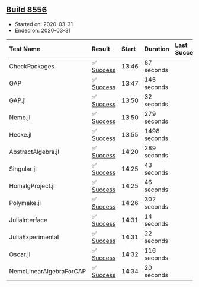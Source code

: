 ## [Build 8556](https://oscarci.mathematik.uni-kl.de/job/oscar/8556/)

* Started on: 2020-03-31
* Ended on: 2020-03-31

| Test Name    | Result | Start | Duration | Last Success | First Failure |
|:-------------|:-------|:------|:---------|:-------------|:--------------|
| CheckPackages | ✅ [Success](https://oscarci.mathematik.uni-kl.de/job/oscar/8556/artifact/logs/build-8556/CheckPackages.log) | 13:46 | 87 seconds |  |  |
| GAP | ✅ [Success](https://oscarci.mathematik.uni-kl.de/job/oscar/8556/artifact/logs/build-8556/GAP.log) | 13:47 | 145 seconds |  |  |
| GAP.jl | ✅ [Success](https://oscarci.mathematik.uni-kl.de/job/oscar/8556/artifact/logs/build-8556/GAP.jl.log) | 13:50 | 32 seconds |  |  |
| Nemo.jl | ✅ [Success](https://oscarci.mathematik.uni-kl.de/job/oscar/8556/artifact/logs/build-8556/Nemo.jl.log) | 13:50 | 279 seconds |  |  |
| Hecke.jl | ✅ [Success](https://oscarci.mathematik.uni-kl.de/job/oscar/8556/artifact/logs/build-8556/Hecke.jl.log) | 13:55 | 1498 seconds |  |  |
| AbstractAlgebra.jl | ✅ [Success](https://oscarci.mathematik.uni-kl.de/job/oscar/8556/artifact/logs/build-8556/AbstractAlgebra.jl.log) | 14:20 | 289 seconds |  |  |
| Singular.jl | ✅ [Success](https://oscarci.mathematik.uni-kl.de/job/oscar/8556/artifact/logs/build-8556/Singular.jl.log) | 14:25 | 43 seconds |  |  |
| HomalgProject.jl | ✅ [Success](https://oscarci.mathematik.uni-kl.de/job/oscar/8556/artifact/logs/build-8556/HomalgProject.jl.log) | 14:25 | 46 seconds |  |  |
| Polymake.jl | ✅ [Success](https://oscarci.mathematik.uni-kl.de/job/oscar/8556/artifact/logs/build-8556/Polymake.jl.log) | 14:26 | 302 seconds |  |  |
| JuliaInterface | ✅ [Success](https://oscarci.mathematik.uni-kl.de/job/oscar/8556/artifact/logs/build-8556/JuliaInterface.log) | 14:31 | 14 seconds |  |  |
| JuliaExperimental | ✅ [Success](https://oscarci.mathematik.uni-kl.de/job/oscar/8556/artifact/logs/build-8556/JuliaExperimental.log) | 14:31 | 22 seconds |  |  |
| Oscar.jl | ✅ [Success](https://oscarci.mathematik.uni-kl.de/job/oscar/8556/artifact/logs/build-8556/Oscar.jl.log) | 14:32 | 116 seconds |  |  |
| NemoLinearAlgebraForCAP | ✅ [Success](https://oscarci.mathematik.uni-kl.de/job/oscar/8556/artifact/logs/build-8556/NemoLinearAlgebraForCAP.log) | 14:34 | 20 seconds |  |  |
